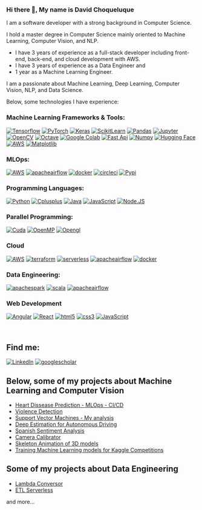 ### Hi there 👋, My name is David Choqueluque

I am a software developer with a strong background in Computer Science. 

I hold a master degree in Computer Science mainly oriented to Machine Learning, Computer Vision, and NLP.

- I have 3 years of experience as a full-stack developer including front-end, back-end, and cloud development with AWS.
- I have 3 years of experience as a Data Engineer and
- 1 year as a Machine Learning Engineer. 

I am a passionate about Machine Learning, Deep Learning, Computer Vision, NLP, and Data Science.

Below, some technologies I have experience:


### Machine Learning Frameworks & Tools:
[![Tensorflow](https://img.shields.io/badge/tensorflow-FF6F00?style=for-the-badge&logo=tensorflow&logoColor=white&labelColor=101010)]()
[![PyTorch](https://img.shields.io/badge/pytorch-EE4C2C?style=for-the-badge&logo=pytorch&logoColor=white&labelColor=101010)]()
[![Keras](https://img.shields.io/badge/keras-D00000?style=for-the-badge&logo=keras&logoColor=white&labelColor=101010)]()
[![ScikitLearn](https://img.shields.io/badge/scikitlearn-F7931E?style=for-the-badge&logo=scikitlearn&logoColor=white&labelColor=101010)]()
[![Pandas](https://img.shields.io/badge/pandas-150458?style=for-the-badge&logo=pandas&logoColor=white&labelColor=101010)]()
[![Jupyter](https://img.shields.io/badge/jupyter-F37626?style=for-the-badge&logo=jupyter&logoColor=white&labelColor=101010)]()
[![OpenCV](https://img.shields.io/badge/opencv-5C3EE8?style=for-the-badge&logo=opencv&logoColor=white&labelColor=101010)]()
[![Octave](https://img.shields.io/badge/octave-0790C0?style=for-the-badge&logo=octave&logoColor=white&labelColor=101010)]()
[![Google Colab](https://img.shields.io/badge/google_colab-F9AB00?style=for-the-badge&logo=googlecolab&logoColor=white&labelColor=101010)]()
[![Fast Api](https://img.shields.io/badge/fastapi-009688?style=for-the-badge&logo=fastapi&logoColor=white&labelColor=101010)]()
[![Numpy](https://img.shields.io/badge/numpy-013243?style=for-the-badge&logo=numpy&logoColor=white&labelColor=101010)]()
[![Hugging Face](https://img.shields.io/badge/Hugging_Face-FFDA44?style=for-the-badge&logo=textpattern&logoColor=white&labelColor=101010)]()
[![AWS](https://img.shields.io/badge/AWS_Sagemaker-232F3E?style=for-the-badge&logo=amazon-aws&logoColor=white&labelColor=101010)]()
[![Matplotlib](https://img.shields.io/badge/Matplotlib-FFDA44?style=for-the-badge&logo=plotly&logoColor=white&labelColor=101010)]()

### MLOps:
[![AWS](https://img.shields.io/badge/AWS_Sagemaker-232F3E?style=for-the-badge&logo=amazon-aws&logoColor=white&labelColor=101010)]()
[![apacheairflow](https://img.shields.io/badge/apache_airflow-017CEE?style=for-the-badge&logo=apacheairflow&logoColor=white&labelColor=101010)]()
[![docker](https://img.shields.io/badge/docker-2496ED?style=for-the-badge&logo=docker&logoColor=white&labelColor=101010)]()
[![circleci](https://img.shields.io/badge/circleci-343434?style=for-the-badge&logo=circleci&logoColor=white&labelColor=101010)]()
[![Pypi](https://img.shields.io/badge/pypi-3775A9?style=for-the-badge&logo=pypi&logoColor=white&labelColor=101010)]()

### Programming Languages:
[![Python](https://img.shields.io/badge/Python-yellow?style=for-the-badge&logo=python&logoColor=white&labelColor=101010)]()
[![Cplusplus](https://img.shields.io/badge/C++-007396?style=for-the-badge&logo=cplusplus&logoColor=white&labelColor=101010)]()
[![Java](https://img.shields.io/badge/Java-007396?style=for-the-badge&logo=java&logoColor=white&labelColor=101010)]()
[![JavaScript](https://img.shields.io/badge/JavaScript-F7DF1E?style=for-the-badge&logo=javascript&logoColor=white&labelColor=101010)]()
[![Node.JS](https://img.shields.io/badge/Node.JS-339933?style=for-the-badge&logo=node.js&logoColor=white&labelColor=101010)]()

### Parallel Programming:
[![Cuda](https://img.shields.io/badge/CUDA-A8B9CC?style=for-the-badge&logo=c&logoColor=white&labelColor=101010)]()
[![OpenMP](https://img.shields.io/badge/OpenMP-000000?style=for-the-badge&logo=threads&logoColor=white&labelColor=101010)]()
[![Opengl](https://img.shields.io/badge/opengl-5586A4?style=for-the-badge&logo=opengl&logoColor=white&labelColor=101010)]()

### Cloud
[![AWS](https://img.shields.io/badge/AWS-232F3E?style=for-the-badge&logo=amazon-aws&logoColor=white&labelColor=101010)]()
[![terraform](https://img.shields.io/badge/terraform-844FBA?style=for-the-badge&logo=terraform&logoColor=white&labelColor=101010)]()
[![serverless](https://img.shields.io/badge/serverless_framework-FD5750?style=for-the-badge&logo=serverless&logoColor=white&labelColor=101010)]()
[![apacheairflow](https://img.shields.io/badge/apache_airflow-017CEE?style=for-the-badge&logo=apacheairflow&logoColor=white&labelColor=101010)]()
[![docker](https://img.shields.io/badge/docker-2496ED?style=for-the-badge&logo=docker&logoColor=white&labelColor=101010)]()

### Data Engineering:
[![apachespark](https://img.shields.io/badge/apache_spark-E25A1C?style=for-the-badge&logo=apachespark&logoColor=white&labelColor=101010)]()
[![scala](https://img.shields.io/badge/scala-DC322F?style=for-the-badge&logo=scala&logoColor=white&labelColor=101010)]()
[![apacheairflow](https://img.shields.io/badge/apache_airflow-017CEE?style=for-the-badge&logo=apacheairflow&logoColor=white&labelColor=101010)]()

### Web Development
  [![Angular](https://img.shields.io/badge/Angular-232F3E?style=for-the-badge&logo=angular&logoColor=white&labelColor=101010)]()
  [![React](https://img.shields.io/badge/React-61DAFB?style=for-the-badge&logo=react&logoColor=white&labelColor=101010)]()
  [![html5](https://img.shields.io/badge/html5-E34F26?style=for-the-badge&logo=html5&logoColor=white&labelColor=101010)]()
  [![css3](https://img.shields.io/badge/css3-572B6?style=for-the-badge&logo=css3&logoColor=white&labelColor=101010)]()
  [![JavaScript](https://img.shields.io/badge/JavaScript-F7DF1E?style=for-the-badge&logo=javascript&logoColor=white&labelColor=101010)]()

</br>

## Find me:
[![LinkedIn](https://img.shields.io/badge/LinkedIn-David_Choqueluque-0077B5?style=for-the-badge&logo=linkedin&logoColor=white&labelColor=101010)](https://www.linkedin.com/in/david-g-choqueluque-roman-71a455157/)
[![googlescholar](https://img.shields.io/badge/googlescholar-David_Choqueluque-4285F4?style=for-the-badge&logo=googlescholar&logoColor=white&labelColor=101010)](https://scholar.google.com/citations?user=6UnwuwcAAAAJ&hl=en)

## Below, some of my projects about Machine Learning and Computer Vision
- [Heart Dissease Prediction - MLOps - CI/CD](https://github.com/davidGCR/Heart-Dissease-Prediction-MLOps-CI-CD/tree/main)
- [Violence Detection](https://github.com/davidGCR/Action-Tubes-for-Violence-Detection)
- [Support Vector Machines - My analysis](https://github.com/davidGCR/suport-vector-machines-analysis)
- [Deep Estimation for Autonomous Driving](https://github.com/davidGCR/depth_estimation_autonomous)
- [Spanish Sentiment Analysis](https://github.com/davidGCR/SpanishSentimentAnalisis)
- [Camera Calibrator](https://github.com/davidGCR/CalibradorCamara)
- [Skeleton Animation of 3D models](https://github.com/davidGCR/Animacion-Esqueletica-de-modelos-3D-en-Opengl3.-)
- [Training Machine Learning models for Kaggle Competitions](https://github.com/davidGCR/machine-learning-models)

## Some of my projects about Data Engineering
- [Lambda Conversor](https://github.com/davidGCR/aws_lambda_conversor_xls2csv)
- [ETL Serverless](https://github.com/davidGCR/etl-aws-terraform)

and more...
<!--
**davidGCR/davidGCR** is a ✨ _special_ ✨ repository because its `README.md` (this file) appears on your GitHub profile.

Here are some ideas to get you started:

- 🔭 I’m currently working on ...
- 🌱 I’m currently learning ...
- 👯 I’m looking to collaborate on ...
- 🤔 I’m looking for help with ...
- 💬 Ask me about ...
- 📫 How to reach me: ...
- 😄 Pronouns: ...
- ⚡ Fun fact: ...
-->
